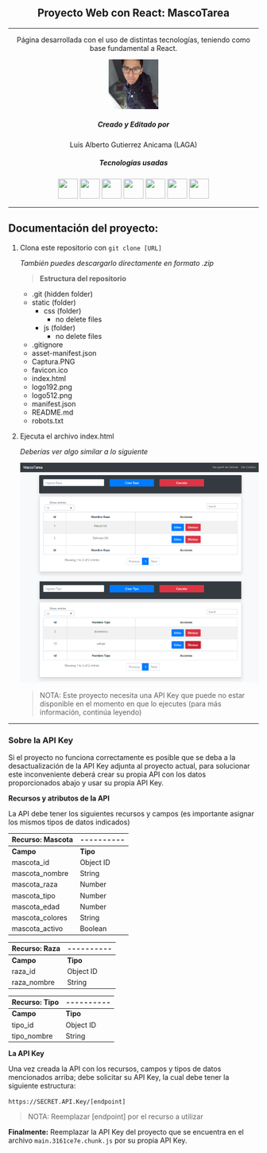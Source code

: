 ﻿
<h2 align="center">Proyecto Web con React: MascoTarea</h2>

------------

<p align="center">
Página desarrollada con el uso de distintas tecnologías, teniendo como base fundamental a React.
</p>

<p align="center">
<img src="https://raw.githubusercontent.com/LAGAxyz/LAGAxyz/master/Foto%20(perfil).jpg" width="100">
</p>

<h5 align="center">Creado y Editado por</h5>
<p align="center">Luis Alberto Gutierrez Anicama (LAGA)</p>

<h5 align="center">Tecnologías usadas</h3>
<p align="center">
    <a> <img src="https://devicon.dev/devicon.git/icons/git/git-original.svg" width="40" height="40"/> </a>
    <a> <img src="https://devicon.dev/devicon.git/icons/github/github-original.svg" width="40" height="40"/> </a>
    <a> <img src="https://devicon.dev/devicon.git/icons/html5/html5-original.svg" width="40" height="40"/> </a>
    <a> <img src="https://devicon.dev/devicon.git/icons/css3/css3-original.svg" width="40" height="40"/> </a>
    <a> <img src="https://devicon.dev/devicon.git/icons/javascript/javascript-original.svg" width="40" height="40"/> </a>
    <a> <img src="https://devicon.dev/devicon.git/icons/bootstrap/bootstrap-plain.svg" width="40" height="40"/> </a>
    <a> <img src="https://devicon.dev/devicon.git/icons/react/react-original.svg" width="40" height="40"/> </a>
</p>

------------

## Documentación del proyecto:

1. Clona este repositorio con `git clone [URL]`

    *También puedes descargarlo directamente en formato .zip*

	> **Estructura del repositorio**
	* .git (hidden folder)
	* static (folder)
		+ css (folder)
			+ no delete files
		+ js (folder)
			+ no delete files
	* .gitignore
	* asset-manifest.json
	* Captura.PNG
	* favicon.ico
	* index.html
	* logo192.png
	* logo512.png
	* manifest.json
	* README.md
	* robots.txt

2. Ejecuta el archivo index.html

    *Deberías ver algo similar a lo siguiente*

    ![Captura](https://raw.githubusercontent.com/LAGAxyz/MascoTarea/master/Captura.PNG)
    
    > NOTA: Este proyecto necesita una API Key que puede no estar disponible en el momento en que lo ejecutes (para más información, continúa leyendo)

------------

### Sobre la API Key

Si el proyecto no funciona correctamente es posible que se deba a la desactualización de la API Key adjunta al proyecto actual, para solucionar este inconveniente deberá crear su propia API con los datos proporcionados abajo y usar su propia API Key.

**Recursos y atributos de la API**

La API debe tener los siguientes recursos y campos (es importante asignar los mismos tipos de datos indicados)

Recurso: Mascota | ----------
------------- | -------------
**Campo** | **Tipo**
mascota_id  | Object ID
mascota_nombre  | String
mascota_raza | Number
mascota_tipo | Number
mascota_edad | Number
mascota_colores | String
mascota_activo | Boolean

Recurso: Raza | ----------
------------- | -------------
**Campo** | **Tipo**
raza_id  | Object ID
raza_nombre  | String

Recurso: Tipo | ----------
------------- | -------------
**Campo** | **Tipo**
tipo_id  | Object ID
tipo_nombre  | String

**La API Key**

Una vez creada la API con los recursos, campos y tipos de datos mencionados arriba; debe solicitar su API Key, la cual debe tener la siguiente estructura:

`https://SECRET.API.Key/[endpoint]`

> NOTA: Reemplazar [endpoint] por el recurso a utilizar

**Finalmente:** Reemplazar la API Key del proyecto que se encuentra en el archivo `main.3161ce7e.chunk.js` por su propia API Key.
